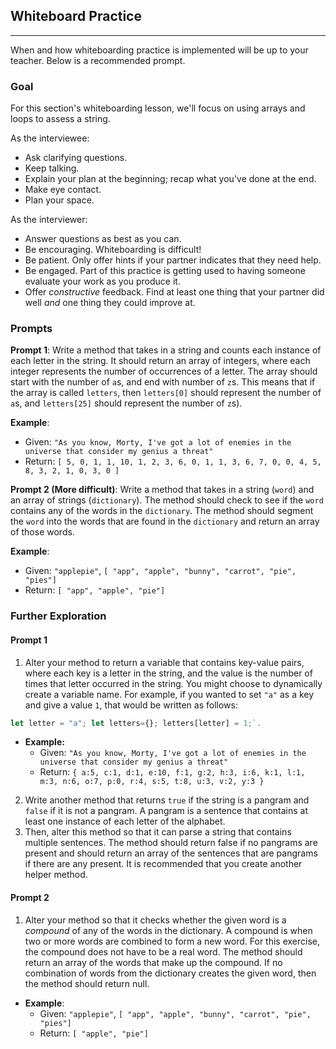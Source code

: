 ## Whiteboard Practice
---

When and how whiteboarding practice is implemented will be up to your teacher. Below is a recommended prompt.

### Goal

For this section's whiteboarding lesson, we'll focus on using arrays and loops to assess a string.

As the interviewee:

* Ask clarifying questions.
* Keep talking.
* Explain your plan at the beginning; recap what you've done at the end.
* Make eye contact.
* Plan your space.

As the interviewer:

* Answer questions as best as you can.
* Be encouraging. Whiteboarding is difficult!
* Be patient. Only offer hints if your partner indicates that they need help.
* Be engaged. Part of this practice is getting used to having someone evaluate your work as you produce it.
* Offer _constructive_ feedback. Find at least one thing that your partner did well _and_ one thing they could improve at.

### Prompts

**Prompt 1**: Write a method that takes in a string and counts each instance of each letter in the string. It should return an array of integers, where each integer represents the number of occurrences of a letter. The array should start with the number of `a`s, and end with number of `z`s. This means that if the array is called `letters`, then `letters[0]` should represent the number of `a`s, and `letters[25]` should represent the number of `z`s).

**Example**:

* Given: `"As you know, Morty, I've got a lot of enemies in the universe that consider my genius a threat"`
* Return: `[ 5, 0, 1, 1, 10, 1, 2, 3, 6, 0, 1, 1, 3, 6, 7, 0, 0, 4, 5, 8, 3, 2, 1, 0, 3, 0 ]`


**Prompt 2 (More difficult)**: Write a method that takes in a string (`word`) and an array of strings (`dictionary`). The method should check to see if the `word` contains any of the words in the `dictionary`. The method should segment the `word` into the words that are found in the `dictionary` and return an array of those words.

**Example**:

* Given: `"applepie"`, `[ "app", "apple", "bunny", "carrot", "pie", "pies"]`
* Return: `[ "app", "apple", "pie"]`

### Further Exploration

#### Prompt 1

1. Alter your method to return a variable that contains key-value pairs, where each key is a letter in the string, and the value is the number of times that letter occurred in the string. You might choose to dynamically create a variable name. For example, if you wanted to set `"a"` as a key and give a value `1`, that would be written as follows:

```js 
let letter = "a"; let letters={}; letters[letter] = 1;`.   
```

  * **Example:** 
    * Given: `"As you know, Morty, I've got a lot of enemies in the universe that consider my genius a threat"`
    * Return: `{ a:5, c:1, d:1, e:10, f:1, g:2, h:3, i:6, k:1, l:1, m:3, n:6, o:7, p:0, r:4, s:5, t:8, u:3, v:2, y:3 }`


2. Write another method that returns `true` if the string is a pangram and `false` if it is not a pangram. A pangram is a sentence that contains at least one instance of each letter of the alphabet.
3. Then, alter this method so that it can parse a string that contains multiple sentences. The method should return false if no pangrams are present and should return an array of the sentences that are pangrams if there are any present. It is recommended that you create another helper method.
  
#### Prompt 2

1. Alter your method so that it checks whether the given word is a _compound_ of any of the words in the dictionary. A compound is when two or more words are combined to form a new word. For this exercise, the compound does not have to be a real word. The method should return an array of the words that make up the compound. If no combination of words from the dictionary creates the given word, then the method should return null. 
  * **Example**:
    * Given: `"applepie"`, `[ "app", "apple", "bunny", "carrot", "pie", "pies"]`
    * Return: `[ "apple", "pie"]`
